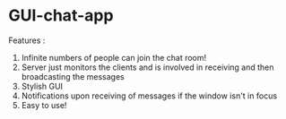 # GUI-chat-app

Features :
1) Infinite numbers of people can join the chat room!
2) Server just monitors the clients and is involved in receiving and then broadcasting the messages
3) Stylish GUI
4) Notifications upon receiving of messages if the window isn't in focus
5) Easy to use!
